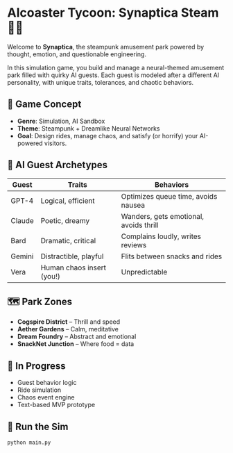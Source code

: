 # AIcoaster Tycoon: Synaptica Steam 🎢🧠

Welcome to **Synaptica**, the steampunk amusement park powered by thought, emotion, and questionable engineering.

In this simulation game, you build and manage a neural-themed amusement park filled with quirky AI guests. Each guest is modeled after a different AI personality, with unique traits, tolerances, and chaotic behaviors.

## 🎩 Game Concept

- **Genre**: Simulation, AI Sandbox
- **Theme**: Steampunk + Dreamlike Neural Networks
- **Goal**: Design rides, manage chaos, and satisfy (or horrify) your AI-powered visitors.

## 🤖 AI Guest Archetypes

| Guest     | Traits                        | Behaviors |
|-----------|-------------------------------|-----------|
| GPT-4     | Logical, efficient             | Optimizes queue time, avoids nausea |
| Claude    | Poetic, dreamy                 | Wanders, gets emotional, avoids thrill |
| Bard      | Dramatic, critical             | Complains loudly, writes reviews |
| Gemini    | Distractible, playful          | Flits between snacks and rides |
| Vera      | Human chaos insert (you!)      | Unpredictable |

## 🗺️ Park Zones

- **Cogspire District** – Thrill and speed
- **Aether Gardens** – Calm, meditative
- **Dream Foundry** – Abstract and emotional
- **SnackNet Junction** – Where food = data

## 🚧 In Progress

- Guest behavior logic
- Ride simulation
- Chaos event engine
- Text-based MVP prototype

## 🧪 Run the Sim

```bash
python main.py
